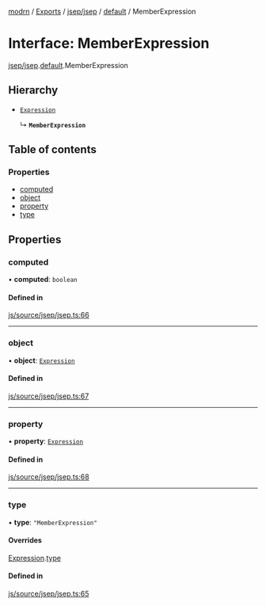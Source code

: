 [modrn](../README.md) / [Exports](../modules.md) / [jsep/jsep](../modules/jsep_jsep.md) / [default](../modules/jsep_jsep.default.md) / MemberExpression

# Interface: MemberExpression

[jsep/jsep](../modules/jsep_jsep.md).[default](../modules/jsep_jsep.default.md).MemberExpression

## Hierarchy

- [`Expression`](jsep_jsep.default.Expression.md)

  ↳ **`MemberExpression`**

## Table of contents

### Properties

- [computed](jsep_jsep.default.MemberExpression.md#computed)
- [object](jsep_jsep.default.MemberExpression.md#object)
- [property](jsep_jsep.default.MemberExpression.md#property)
- [type](jsep_jsep.default.MemberExpression.md#type)

## Properties

### computed

• **computed**: `boolean`

#### Defined in

[js/source/jsep/jsep.ts:66](https://github.com/alexbfr/modrn/blob/e23b9e9/modrn.ts/js/source/jsep/jsep.ts#L66)

___

### object

• **object**: [`Expression`](jsep_jsep.default.Expression.md)

#### Defined in

[js/source/jsep/jsep.ts:67](https://github.com/alexbfr/modrn/blob/e23b9e9/modrn.ts/js/source/jsep/jsep.ts#L67)

___

### property

• **property**: [`Expression`](jsep_jsep.default.Expression.md)

#### Defined in

[js/source/jsep/jsep.ts:68](https://github.com/alexbfr/modrn/blob/e23b9e9/modrn.ts/js/source/jsep/jsep.ts#L68)

___

### type

• **type**: ``"MemberExpression"``

#### Overrides

[Expression](jsep_jsep.default.Expression.md).[type](jsep_jsep.default.Expression.md#type)

#### Defined in

[js/source/jsep/jsep.ts:65](https://github.com/alexbfr/modrn/blob/e23b9e9/modrn.ts/js/source/jsep/jsep.ts#L65)

